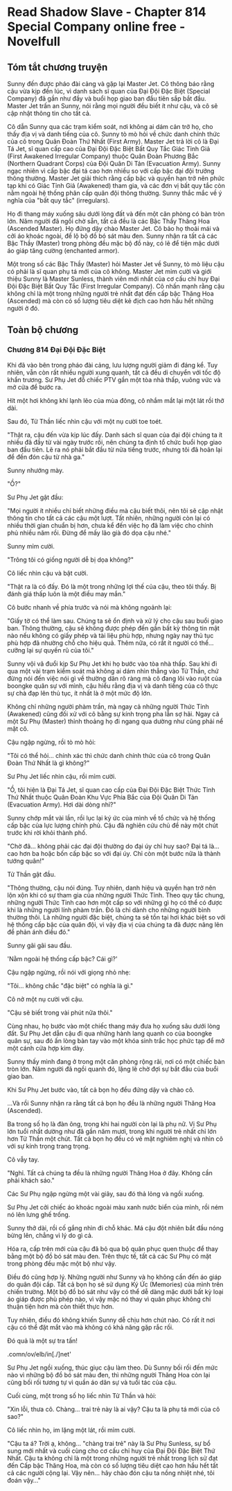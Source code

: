 # Read Shadow Slave - Chapter 814 Special Company online free - Novelfull

## Tóm tắt chương truyện

Sunny đến được pháo đài cảng và gặp lại Master Jet. Cô thông báo rằng cậu vừa kịp đến lúc, vì danh sách sĩ quan của Đại Đội Đặc Biệt (Special Company) đã gần như đầy và buổi họp giao ban đầu tiên sắp bắt đầu. Master Jet trấn an Sunny, nói rằng mọi người đều biết ít như cậu, và cô sẽ cập nhật thông tin cho tất cả.

Cô dẫn Sunny qua các trạm kiểm soát, nơi không ai dám cản trở họ, cho thấy địa vị và danh tiếng của cô. Sunny tò mò hỏi về chức danh chính thức của cô trong Quân Đoàn Thứ Nhất (First Army). Master Jet trả lời cô là Đại Tá Jet, sĩ quan cấp cao của Đại Đội Đặc Biệt Bất Quy Tắc Giác Tỉnh Giả (First Awakened Irregular Company) thuộc Quân Đoàn Phương Bắc (Northern Quadrant Corps) của Đội Quân Di Tản (Evacuation Army). Sunny ngạc nhiên vì cấp bậc đại tá cao hơn nhiều so với cấp bậc đại đội trưởng thông thường. Master Jet giải thích rằng cấp bậc và quyền hạn trở nên phức tạp khi có Giác Tỉnh Giả (Awakened) tham gia, và các đơn vị bất quy tắc còn nằm ngoài hệ thống phân cấp quân đội thông thường. Sunny thắc mắc về ý nghĩa của "bất quy tắc" (irregulars).

Họ đi thang máy xuống sâu dưới lòng đất và đến một căn phòng có bàn tròn lớn. Năm người đã ngồi chờ sẵn, tất cả đều là các Bậc Thầy Thăng Hoa (Ascended Master). Họ đứng dậy chào Master Jet. Cô bảo họ thoải mái và cởi áo khoác ngoài, để lộ bộ đồ bó sát màu đen. Sunny nhận ra tất cả các Bậc Thầy (Master) trong phòng đều mặc bộ đồ này, có lẽ để tiện mặc dưới áo giáp tăng cường (enchanted armor).

Một trong số các Bậc Thầy (Master) hỏi Master Jet về Sunny, tò mò liệu cậu có phải là sĩ quan phụ tá mới của cô không. Master Jet mỉm cười và giới thiệu Sunny là Master Sunless, thành viên mới nhất của cơ cấu chỉ huy Đại Đội Đặc Biệt Bất Quy Tắc (First Irregular Company). Cô nhấn mạnh rằng cậu không chỉ là một trong những người trẻ nhất đạt đến cấp bậc Thăng Hoa (Ascended) mà còn có số lượng tiêu diệt kẻ địch cao hơn hầu hết những người ở đó.

## Toàn bộ chương

### Chương 814 Đại Đội Đặc Biệt

Khi đã vào bên trong pháo đài cảng, lưu lượng người giảm đi đáng kể. Tuy nhiên, vẫn còn rất nhiều người xung quanh, tất cả đều di chuyển với tốc độ khẩn trương. Sư Phụ Jet đỗ chiếc PTV gần một tòa nhà thấp, vuông vức và mở cửa để bước ra.

Hít một hơi không khí lạnh lẽo của mùa đông, cô nhắm mắt lại một lát rồi thở dài.

Sau đó, Tử Thần liếc nhìn cậu với một nụ cười toe toét.

"Thật ra, cậu đến vừa kịp lúc đấy. Danh sách sĩ quan của đại đội chúng ta ít nhiều đã đầy từ vài ngày trước rồi, nên chúng ta định tổ chức buổi họp giao ban đầu tiên. Lẽ ra nó phải bắt đầu từ nửa tiếng trước, nhưng tôi đã hoãn lại để đến đón cậu từ nhà ga."

Sunny nhướng mày.

"Ồ?"

Sư Phụ Jet gật đầu:

"Mọi người ít nhiều chỉ biết những điều mà cậu biết thôi, nên tôi sẽ cập nhật thông tin cho tất cả các cậu một lượt. Tất nhiên, những người còn lại có nhiều thời gian chuẩn bị hơn, chưa kể đến việc họ đã làm việc cho chính phủ nhiều năm rồi. Đừng để mấy lão già đó dọa cậu nhé."

Sunny mỉm cười.

"Trông tôi có giống người dễ bị dọa không?"

Cô liếc nhìn cậu và bật cười.

"Thật ra là có đấy. Đó là một trong những lợi thế của cậu, theo tôi thấy. Bị đánh giá thấp luôn là một điều may mắn."

Cô bước nhanh về phía trước và nói mà không ngoảnh lại:

"Giấy tờ có thể làm sau. Chúng ta sẽ ổn định và xử lý cho cậu sau buổi giao ban. Thông thường, cậu sẽ không được phép đến gần bất kỳ thông tin mật nào nếu không có giấy phép và tài liệu phù hợp, nhưng ngày nay thủ tục phù hợp đã nhường chỗ cho hiệu quả. Thêm nữa, có rất ít người có thể… cưỡng lại sự quyến rũ của tôi."

Sunny vội vã đuổi kịp Sư Phụ Jet khi họ bước vào tòa nhà thấp. Sau khi đi qua một vài trạm kiểm soát mà không ai dám nhìn thẳng vào Tử Thần, chứ đừng nói đến việc nói gì về thường dân rõ ràng mà cô đang lôi vào ruột của boongke quân sự với mình, cậu hiểu rằng địa vị và danh tiếng của cô thực sự chà đạp lên thủ tục, ít nhất là ở một mức độ lớn.

Không chỉ những người phàm trần, mà ngay cả những người Thức Tỉnh (Awakened) cũng đối xử với cô bằng sự kính trọng pha lẫn sợ hãi. Ngay cả một Sư Phụ (Master) thỉnh thoảng họ đi ngang qua dường như cũng phải nể mặt cô.

Cậu ngập ngừng, rồi tò mò hỏi:

"Tôi có thể hỏi… chính xác thì chức danh chính thức của cô trong Quân Đoàn Thứ Nhất là gì không?"

Sư Phụ Jet liếc nhìn cậu, rồi mỉm cười.

"Ồ, tôi hiện là Đại Tá Jet, sĩ quan cao cấp của Đại Đội Đặc Biệt Thức Tỉnh Thứ Nhất thuộc Quân Đoàn Khu Vực Phía Bắc của Đội Quân Di Tản (Evacuation Army). Hơi dài dòng nhỉ?"

Sunny chớp mắt vài lần, rồi lục lại ký ức của mình về tổ chức và hệ thống cấp bậc của lực lượng chính phủ. Cậu đã nghiên cứu chủ đề này một chút trước khi rời khỏi thành phố.

"Chờ đã… không phải các đại đội thường do đại úy chỉ huy sao? Đại tá là… cao hơn ba hoặc bốn cấp bậc so với đại úy. Chỉ còn một bước nữa là thành tướng quân!"

Tử Thần gật đầu.

"Thông thường, cậu nói đúng. Tuy nhiên, danh hiệu và quyền hạn trở nên lộn xộn khi có sự tham gia của những người Thức Tỉnh. Theo quy tắc chung, những người Thức Tỉnh cao hơn một cấp so với những gì họ có thể có được khi là những người lính phàm trần. Đó là chỉ dành cho những người bình thường thôi. Là những người đặc biệt, chúng ta sẽ tồn tại hơi khác biệt so với hệ thống cấp bậc của quân đội, vì vậy địa vị của chúng ta đã được nâng lên để phản ánh điều đó."

Sunny gãi gãi sau đầu.

'Nằm ngoài hệ thống cấp bậc? Cái gì?'

Cậu ngập ngừng, rồi nói với giọng nhỏ nhẹ:

"Tôi… không chắc "đặc biệt" có nghĩa là gì."

Cô nở một nụ cười với cậu.

"Cậu sẽ biết trong vài phút nữa thôi."

Cùng nhau, họ bước vào một chiếc thang máy đưa họ xuống sâu dưới lòng đất. Sư Phụ Jet dẫn cậu đi qua những hành lang quanh co của boongke quân sự, sau đó ấn lòng bàn tay vào một khóa sinh trắc học phức tạp để mở một cánh cửa hợp kim dày.

Sunny thấy mình đang ở trong một căn phòng rộng rãi, nơi có một chiếc bàn tròn lớn. Năm người đã ngồi quanh đó, lặng lẽ chờ đợi sự bắt đầu của buổi giao ban.

Khi Sư Phụ Jet bước vào, tất cả bọn họ đều đứng dậy và chào cô.

…Và rồi Sunny nhận ra rằng tất cả bọn họ đều là những người Thăng Hoa (Ascended).

Ba trong số họ là đàn ông, trong khi hai người còn lại là phụ nữ. Vị Sư Phụ lớn tuổi nhất dường như đã gần năm mươi, trong khi người trẻ nhất chỉ lớn hơn Tử Thần một chút. Tất cả bọn họ đều có vẻ mặt nghiêm nghị và nhìn cô với sự kính trọng trang trọng.

Cô vẫy tay.

"Nghỉ. Tất cả chúng ta đều là những người Thăng Hoa ở đây. Không cần phải khách sáo."

Các Sư Phụ ngập ngừng một vài giây, sau đó thả lỏng và ngồi xuống.

Sư Phụ Jet cởi chiếc áo khoác ngoài màu xanh nước biển của mình, rồi ném nó lên lưng ghế trống.

Sunny thở dài, rồi cố gắng nhìn đi chỗ khác. Má cậu đột nhiên bắt đầu nóng bừng lên, chẳng vì lý do gì cả.

Hóa ra, cấp trên mới của cậu đã bỏ qua bộ quân phục quen thuộc để thay bằng một bộ đồ bó sát màu đen. Trên thực tế, tất cả các Sư Phụ có mặt trong phòng đều mặc một bộ như vậy.

Điều đó cũng hợp lý. Những người như Sunny và họ không cần đến áo giáp do quân đội cấp. Tất cả bọn họ sẽ sử dụng Ký Ức (Memories) của mình trên chiến trường. Một bộ đồ bó sát như vậy có thể dễ dàng mặc dưới bất kỳ loại áo giáp được phù phép nào, vì vậy mặc nó thay vì quân phục không chỉ thuận tiện hơn mà còn thiết thực hơn.

Tuy nhiên, điều đó không khiến Sunny dễ chịu hơn chút nào. Có rất ít nơi cậu có thể đặt mắt vào mà không có khả năng gặp rắc rối.

Đó quả là một sự tra tấn!

.comn/ov/elb/in[./]net'

Sư Phụ Jet ngồi xuống, thúc giục cậu làm theo. Dù Sunny bối rối đến mức nào vì những bộ đồ bó sát màu đen, thì những người Thăng Hoa còn lại cũng bối rối tương tự vì quần áo dân sự và tuổi tác của cậu.

Cuối cùng, một trong số họ liếc nhìn Tử Thần và hỏi:

"Xin lỗi, thưa cô. Chàng… trai trẻ này là ai vậy? Cậu ta là phụ tá mới của cô sao?"

Cô liếc nhìn họ, im lặng một lát, rồi mỉm cười.

"Cậu ta á? Trời ạ, không… "chàng trai trẻ" này là Sư Phụ Sunless, sự bổ sung mới nhất và cuối cùng cho cơ cấu chỉ huy của Đại Đội Đặc Biệt Thứ Nhất. Cậu ta không chỉ là một trong những người trẻ nhất trong lịch sử đạt đến Cấp bậc Thăng Hoa, mà còn có số lượng tiêu diệt cao hơn hầu hết tất cả các người cộng lại. Vậy nên… hãy chào đón cậu ta nồng nhiệt nhé, tôi đoán vậy…"